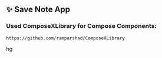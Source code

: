 ## ✨ Save Note App
### Used ComposeXLibrary for Compose Components: 
 ```
https://github.com/ramparshad/ComposeXLibrary
```


hg

